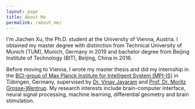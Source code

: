 ```yaml
---
layout: page
title: About Me
permalink: /about_me/
---
```

I'm Jiachen Xu, the Ph.D. student at the University of Vienna, Austria. I obtained my master degree with distinction from Technical University of Munich (TUM), Munich, Germany in 2019 and bachelor degree from Beijing Institute of Technology (BIT), Beijing, China in 2016. 

Before moving to Vienna, I wrote my master thesis and did my internship in the [BCI-group of Max Planck Institute for Intelligent System (MPI-IS)](https://ei.is.tuebingen.mpg.de/person/jxu) in Tübingen, Germany, supervised by [Dr. Vinay Jayaram](https://scholar.google.com/citations?user=-o1ap9MAAAAJ&hl=en) and [Prof. Dr. Moritz Grosse-Wentrup](https://scholar.google.com/citations?hl=en&user=15GNzKcAAAAJ). My research interests include brain-computer interface, neural signal processing, machine learning, differential geometry and brain stimulation.

